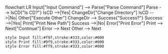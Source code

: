 flowchart LR
    Input["Input Command"] --> Parse["Parse Command"]
    Parse --> IsCD{"Is CD?"}
    IsCD -->|Yes| ChangeDir["Change Directory"]
    IsCD -->|No| Other["Execute Other"]
    ChangeDir --> Success{"Success?"}
    Success -->|Yes| Print["Print New Path"]
    Success -->|No| Error["Print Error"]
    Print --> Next["Continue"]
    Error --> Next
    Other --> Next

    style Input fill:#f9f,stroke:#333,color:#000
    style Print fill:#9f9,stroke:#333,color:#000
    style Error fill:#ff9,stroke:#333,color:#000